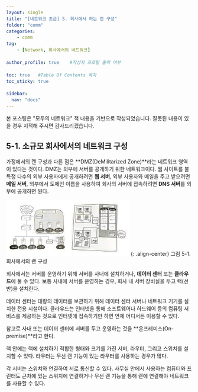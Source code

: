 ```yaml
---
layout: single
title: "[네트워크 초급] 5. 회사에서 하는 랜 구성"
folder: "comm"
categories:
    - comm
tag:
    - [Network, 회사에서의 네트워크]

author_profile: true    #작성자 프로필 출력 여부

toc: true   #Table Of Contents 목차 
toc_sticky: true

sidebar:
  nav: "docs"
---
```


본 포스팅은 "모두의 네트워크" 책 내용을 기반으로 작성되었습니다.
잘못된 내용이 있을 경우 지적해 주시면 감사드리겠습니다.

## 5-1. 소규모 회사에서의 네트워크 구성
가정에서의 랜 구성과 다른 점은 **DMZ(DeMilitarized Zone)**라는 네트워크 영역이 있다는 것이다. DMZ는 외부에 서버를 공개하기 위한 네트워크이다. 웹 사이트를 불특정 다수의 외부 사용자에게 공개하려면 **웹 서버**, 외부 사용자와 메일을 주고 받으려면 **메일 서버**, 외부에서 도메인 이름을 사용하여 회사의 서버에 접속하려면 **DNS 서버**를 외부에 공개하면 된다.

![그림 5-1. 회사에서의 랜 구성](/assets/images/comm/5-1.png)
{: .align-center}
그림 5-1. 회사에서의 랜 구성

회사에서는 서버를 운영하기 위해 서버를 사내에 설치하거나, **데이터 센터** 또는 **클라우드**에 둘 수 있다. 보통 사내에 서버를 운영하는 경우, 회사 내 서버 장비실을 두고 랙(선반)을 설치한다.

데이터 센터는 대량의 데이터를 보관하기 위해 데이터 센터 서버나 네트워크 기기를 설치한 전용 시설이다. 클라우드는 인터넷을 통해 소프트웨어나 하드웨어 등의 컴퓨팅 서비스를 제공하는 것으로 인터넷에 접속하기만 하면 언제 어디서든 이용할 수 있다.

참고로 사내 또는 데이터 센터에 서버를 두고 운영하는 것을 **온프레미스(On-premise)**라고 한다.

랙 안에는 랙에 설치하기 적합한 형태와 크기를 가진 서버, 라우터, 그리고 스위치를 설치할 수 있다. 라우터는 무선 랜 기능이 있는 라우터를 사용하는 경우가 많다.

각 서버는 스위치와 연결하여 서로 통신할 수 있다. 사무실 안에서 사용하는 컴퓨터와 프린터도 근처에 있는 스위치에 연결하거나 무선 랜 기능을 통해 랜에 연결해야 네트워크를 사용할 수 있다.